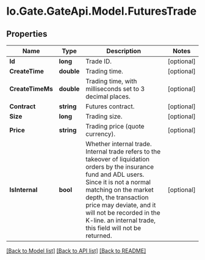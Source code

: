 
# Io.Gate.GateApi.Model.FuturesTrade

## Properties

Name | Type | Description | Notes
------------ | ------------- | ------------- | -------------
**Id** | **long** | Trade ID. | [optional] 
**CreateTime** | **double** | Trading time. | [optional] 
**CreateTimeMs** | **double** | Trading time, with milliseconds set to 3 decimal places. | [optional] 
**Contract** | **string** | Futures contract. | [optional] 
**Size** | **long** | Trading size. | [optional] 
**Price** | **string** | Trading price (quote currency). | [optional] 
**IsInternal** | **bool** | Whether internal trade. Internal trade refers to the takeover of liquidation orders by the insurance fund and ADL users. Since it is not a normal matching on the market depth, the transaction price may deviate, and it will not be recorded in the K-line. an internal trade, this field will not be returned. | [optional] 

[[Back to Model list]](../README.md#documentation-for-models)
[[Back to API list]](../README.md#documentation-for-api-endpoints)
[[Back to README]](../README.md)
